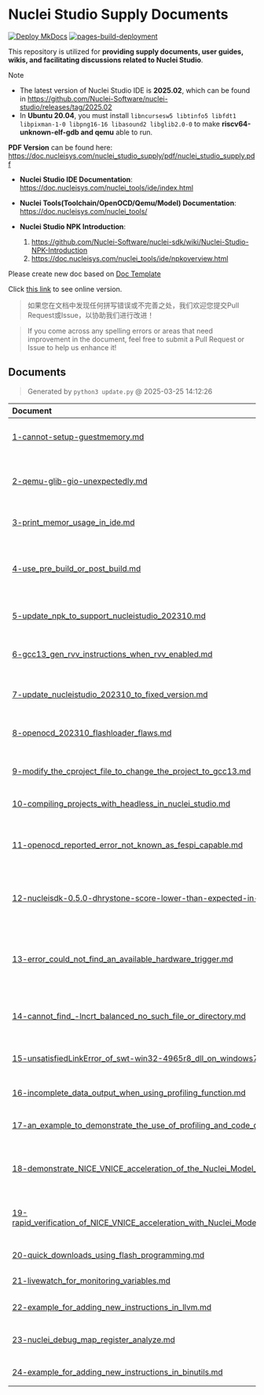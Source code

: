 # Nuclei Studio Supply Documents

[![Deploy MkDocs](https://github.com/Nuclei-Software/nuclei-studio/actions/workflows/mkdoc.yml/badge.svg)](https://github.com/Nuclei-Software/nuclei-studio/actions/workflows/mkdoc.yml) [![pages-build-deployment](https://github.com/Nuclei-Software/nuclei-studio/actions/workflows/pages/pages-build-deployment/badge.svg)](https://nuclei-software.github.io/nuclei-studio/)

This repository is utilized for **providing supply documents, user guides, wikis, and facilitating discussions related to Nuclei Studio**.

> [!NOTE]
> 
> - The latest version of Nuclei Studio IDE is **2025.02**, which can be found in https://github.com/Nuclei-Software/nuclei-studio/releases/tag/2025.02
> - In **Ubuntu 20.04**, you must install `libncursesw5 libtinfo5 libfdt1 libpixman-1-0 libpng16-16 libasound2 libglib2.0-0` to make **riscv64-unknown-elf-gdb and qemu** able to run.

**PDF Version** can be found here: https://doc.nucleisys.com/nuclei_studio_supply/pdf/nuclei_studio_supply.pdf


- **Nuclei Studio IDE Documentation**: https://doc.nucleisys.com/nuclei_tools/ide/index.html
- **Nuclei Tools(Toolchain/OpenOCD/Qemu/Model) Documentation**: https://doc.nucleisys.com/nuclei_tools/
- **Nuclei Studio NPK Introduction**:

  1. https://github.com/Nuclei-Software/nuclei-sdk/wiki/Nuclei-Studio-NPK-Introduction
  2. https://doc.nucleisys.com/nuclei_tools/ide/npkoverview.html


Please create new doc based on [Doc Template](0-template.md)

Click [this link](https://doc.nucleisys.com/nuclei_studio_supply/) to see online version.

> 如果您在文档中发现任何拼写错误或不完善之处，我们欢迎您提交Pull Request或Issue，以协助我们进行改进！

> If you come across any spelling errors or areas that need improvement in the document, feel free to submit a Pull Request or Issue to help us enhance it!

## Documents

> Generated by `python3 update.py` @ 2025-03-25 14:12:26

| Document | Description |
|:---|:---|
| [1-cannot-setup-guestmemory.md](1-cannot-setup-guestmemory.md) | 因内存不足，导致在Nuclei Studio中启动qemu失败 |
| [2-qemu-glib-gio-unexpectedly.md](2-qemu-glib-gio-unexpectedly.md) | windows 11下使用Nuclei Studio进行qemu调试程序时报错 |
| [3-print_memor_usage_in_ide.md](3-print_memor_usage_in_ide.md) | How to print memory usage in Nuclei Studio |
| [4-use_pre_build_or_post_build.md](4-use_pre_build_or_post_build.md) | 在编译工程时，使用了Pre-build Command/Post-build Command时报错 |
| [5-update_npk_to_support_nucleistudio_202310.md](5-update_npk_to_support_nucleistudio_202310.md) | 升级npk.yml以支持Nuclei Studio 2023.10 |
| [6-gcc13_gen_rvv_instructions_when_rvv_enabled.md](6-gcc13_gen_rvv_instructions_when_rvv_enabled.md) | GCC13 auto generated RVV instructions when RVV enabled |
| [7-update_nucleistudio_202310_to_fixed_version.md](7-update_nucleistudio_202310_to_fixed_version.md) | 更新 Nuclei Studio 2023.10 到最新修正版本 |
| [8-openocd_202310_flashloader_flaws.md](8-openocd_202310_flashloader_flaws.md) | OpenOCD在操作容量大于16M-Byte的nor-flash时的问题 |
| [9-modify_the_cproject_file_to_change_the_project_to_gcc13.md](9-modify_the_cproject_file_to_change_the_project_to_gcc13.md) | 通过修改.cproject文件，升级工程工具链到GCC 13 |
| [10-compiling_projects_with_headless_in_nuclei_studio.md](10-compiling_projects_with_headless_in_nuclei_studio.md) | 在Nuclei Studio下用命令行编译工程 |
| [11-openocd_reported_error_not_known_as_fespi_capable.md](11-openocd_reported_error_not_known_as_fespi_capable.md) | OpenOCD烧写程序时报错Error:Device ID 8xle2g8a6d is not known as FESPI capable |
| [12-nucleisdk-0.5.0-dhrystone-score-lower-than-expected-in-IDE.md](12-nucleisdk-0.5.0-dhrystone-score-lower-than-expected-in-IDE.md) | 关于dhrystone在IDE上跑分和NSDK 0.5.0命令行跑分不一致的问题 |
| [13-error_could_not_find_an_available_hardware_trigger.md](13-error_could_not_find_an_available_hardware_trigger.md) | Error: Couldn't find an available hardware trigger / Error: can't add breakpoint: resource not available |
| [14-cannot_find_-lncrt_balanced_no_such_file_or_directory.md](14-cannot_find_-lncrt_balanced_no_such_file_or_directory.md) | cannot find -lncrt_balanced: No such file or directory |
| [15-unsatisfiedLinkError_of_swt-win32-4965r8_dll_on_windows7.md](15-unsatisfiedLinkError_of_swt-win32-4965r8_dll_on_windows7.md) | UnsatisfiedLinkError of swt-win32-4965r8.dll on Windows 7 |
| [16-incomplete_data_output_when_using_profiling_function.md](16-incomplete_data_output_when_using_profiling_function.md) | 使用 Profiling 功能时可能遇到的一些问题 |
| [17-an_example_to_demonstrate_the_use_of_profiling_and_code_coverage.md](17-an_example_to_demonstrate_the_use_of_profiling_and_code_coverage.md) | Nuclei Studio使用Profiling功能进行性能调优举例 |
| [18-demonstrate_NICE_VNICE_acceleration_of_the_Nuclei_Model_through_profiling.md](18-demonstrate_NICE_VNICE_acceleration_of_the_Nuclei_Model_through_profiling.md) | 通过Profiling展示Nuclei Model NICE/VNICE指令加速 |
| [19-rapid_verification_of_NICE_VNICE_acceleration_with_Nuclei_Model_and_NICE_Wizard.md](19-rapid_verification_of_NICE_VNICE_acceleration_with_Nuclei_Model_and_NICE_Wizard.md) | Nuclei Model结合Nice Wizard快速验证NICE/VNICE指令加速 |
| [20-quick_downloads_using_flash_programming.md](20-quick_downloads_using_flash_programming.md) | Flash Programming使用案例 |
| [21-livewatch_for_monitoring_variables.md](21-livewatch_for_monitoring_variables.md) | Live Watch 功能的使用 |
| [22-example_for_adding_new_instructions_in_llvm.md](22-example_for_adding_new_instructions_in_llvm.md) | 在llvm中新增自定义汇编指令教程 |
| [23-nuclei_debug_map_register_analyze.md](23-nuclei_debug_map_register_analyze.md) | 如何使用芯来提供的DebugMap寄存器分析错误现场 |
| [24-example_for_adding_new_instructions_in_binutils.md](24-example_for_adding_new_instructions_in_binutils.md) | 在binutils中新增自定义汇编指令教程 |

